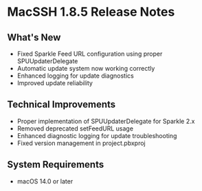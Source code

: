 # MacSSH 1.8.5 Release Notes

## What's New
- Fixed Sparkle Feed URL configuration using proper SPUUpdaterDelegate
- Automatic update system now working correctly
- Enhanced logging for update diagnostics
- Improved update reliability

## Technical Improvements
- Proper implementation of SPUUpdaterDelegate for Sparkle 2.x
- Removed deprecated setFeedURL usage
- Enhanced diagnostic logging for update troubleshooting
- Fixed version management in project.pbxproj

## System Requirements
- macOS 14.0 or later
